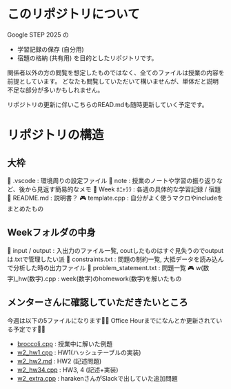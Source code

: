 # このリポジトリについて
Google STEP 2025 の
- 学習記録の保存 (自分用)
- 宿題の格納 (共有用)
を目的としたリポジトリです。
 
関係者以外の方の閲覧を想定したものではなく、全てのファイルは授業の内容を前提としています。
どなたも閲覧していただいて構いませんが、単体だと説明不足な部分が多いかもしれません。
 
リポジトリの更新に伴いこちらのREAD.mdも随時更新していく予定です。
 
 
# リポジトリの構造
## 大枠
📂 .vscode : 環境周りの設定ファイル
📂 note : 授業のノートや学習の振り返りなど、後から見返す簡易的なメモ
📂 Week ﾎﾆｬﾗﾗ : 各週の具体的な学習記録 / 宿題
📕 README.md : 説明書？
🎮 template.cpp : 自分がよく使うマクロやincludeをまとめたもの
 
## Weekフォルダの中身
📂 input / output : 入出力のファイル一覧, coutしたものはすぐ見失うのでoutputは.txtで管理したい派
📄 constraints.txt : 問題の制約一覧, 大抵データを読み込んで分析した時の出力ファイル
📄 problem_statement.txt : 問題一覧
🎮 w(数字)_hw(数字).cpp : week(数字)のhomework(数字)を解いたもの
 
## メンターさんに確認していただきたいところ
今週は以下の5ファイルになります🙇‍♀️ Office Hourまでになんとか更新されている予定です🙇‍♀️
- [broccoli.cpp](https://github.com/ponzudomo/google-step/blob/main/Week2/broccoli.cpp) : 授業中に解いた例題
- [w2_hw1.cpp](https://github.com/ponzudomo/google-step/blob/main/Week2/w2_hw1.cpp) : HW1(ハッシュテーブルの実装)
- [w2_hw2.md](https://github.com/ponzudomo/google-step/blob/main/Week2/w2_hw2.md) : HW2 (記述問題)
- [w2_hw34.cpp](https://github.com/ponzudomo/google-step/blob/main/Week2/w2_hw34.cpp) : HW3, 4 (記述+実装)
- [w2_extra.cpp](https://github.com/ponzudomo/google-step/blob/main/Week2/w2_extra.cpp) : harakenさんがSlackで出していた追加問題



